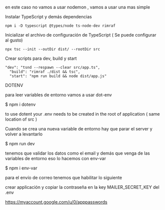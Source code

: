en este caso no vamos a usar nodemon , vamos a usar una mas simple

Instalar TypeScript y demás dependencias

```
npm i -D typescript @types/node ts-node-dev rimraf
```

Inicializar el archivo de configuración de TypeScript ( Se puede configurar al gusto)
```
npx tsc --init --outDir dist/ --rootDir src
```

Crear scripts para dev, build y start 
```
"dev": "tsnd --respawn --clear src/app.ts",
  "build": "rimraf ./dist && tsc",
  "start": "npm run build && node dist/app.js"
```

DOTENV

para leer variables de entorno vamos a usar dot-env

$ npm i dotenv

to use dotent your .env needs to be created in the root of application ( same location of src )

Cuando se crea una nueva variable de entorno hay que parar el server y volver a levantarlo

$ npm run dev

tenemos que validar los datos como el email y demás que venga de las variables de entorno 
eso lo hacemos con env-var

$ npm i env-var

para el envío de correo tenemos que habilitar  lo siguiente

crear applicación y copiar la contraseña en la key MAILER_SECRET_KEY del .env

https://myaccount.google.com/u/0/apppasswords


